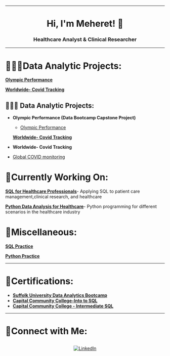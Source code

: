 
--------------------------------------------------------------------------------------------------------------------------------------------------------------------------------
 
<h1 align="center">Hi, I'm Meheret! 👋</h1>
<h3 align="center"> Healthcare Analyst & Clinical Researcher   

<hr>

# 👩🏻‍💻Data Analytic Projects:
 
**[Olympic Performance](https://github.com/Meret433/Olympic-Performance/tree/main)**

**[Worldwide- Covid Tracking](https://github.com/Meret433/Worldwide-Covid-Tracking-)** 

<h2>👩🏻‍💻 Data Analytic Projects:</h2>

- <b> Olympic Performance (Data Bootcamp Capstone Project)</b>
  - [Olympic Performance](https://github.com/Meret433/Olympic-Performance/tree/main)
    
  **[Worldwide- Covid Tracking](https://github.com/Meret433/Worldwide-Covid-Tracking-)** 



 
 - <b> Worldwide- Covid Tracking </b>
  - [Global COVID monitoring](https://github.com/Meret433/Olympic-Performance/tree/main)





# 🌱Currently Working On:

**[SQL for Healthcare Professionals](https://github.com/MeheretAbe/Healthcare-Operations-and-Research )**- Applying SQL to patient care management,clinical research, and healthcare

**[Python Data Analysis for Healthcare]( )**- Python programming for different scenarios in the healthcare industry


# 💼Miscellaneous:

**[SQL Practice](https://github.com/Meret433/SQL-Practice)**

**[Python Practice](https://github.com/Meret433/Python-Practice)**

<hr> 

# 📄Certifications:

- [**Suffolk University Data Analytics Bootcamp**](  )
- [**Capital Community College-Into to SQL**](https://imgur.com/a/6XMuiUl) 
- [**Capital Community College - Intermediate SQL**](https://imgur.com/a/scboJAq)

<hr>

# 🤳Connect with Me:

<div align="center">
  <a href="https://www.linkedin.com/in/meheret-abebe/" target="_blank">
    <img src="https://img.icons8.com/doodle/40/000000/linkedin--v2.png" alt="LinkedIn" style="margin: 10px;">
  </a>


</div>


<!--
<h1>Hi, I'm Meheret, a <a href="https://www.linkedin.com/in/meheret-abebe/">Data Analytics Professional</a></h1>



<h2>Data Analytics Projects:</h2>

- <b>SQL Practice </b>
  - [SQL Practice](https://github.com/Meret433/SQL-Practice)
- <b>Python Practice</b>
  - [Python Practice](https://github.com/Meret433/Python-Practice)<b>
- <b>Portfolio-Project</b>
  - [Worldwide-Covid Tracking](https://github.com/Meret433/Worldwide-Covid-Tracking-)
  - [Olympic Performance](https://github.com/Meret433/Olympic-Performance/tree/main)


<h2> 🤳 Connect with me:</h2>

[<img align="left" alt="MeheretAbebe | LinkedIn" width="22px" src="https://cdn.jsdelivr.net/npm/simple-icons@v3/icons/linkedin.svg" />][linkedin]

[linkedin]: https://www.linkedin.com/in/meheret-abebe/


Here are some ideas to get you started:

- 🔭 I’m currently working on ...
- 🌱 I’m currently learning ...
- 👯 I’m looking to collaborate on ...
- 🤔 I’m looking for help with ...
- 💬 Ask me about ...
- 📫 How to reach me: ...
- 😄 Pronouns: ...
- ⚡ Fun fact: ...
<hr>

-->


